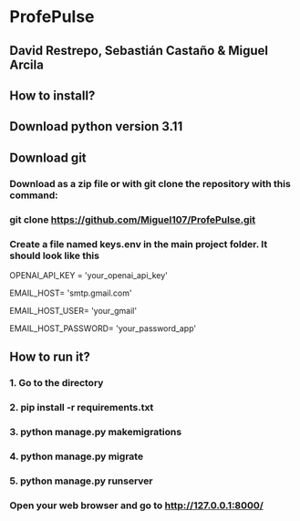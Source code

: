 # ProfePulse

## David Restrepo, Sebastián Castaño & Miguel Arcila

## How to install? 
## Download python version 3.11
## Download git
### Download as a zip file or with git clone the repository with this command:
### git clone https://github.com/Miguel107/ProfePulse.git
### Create a file named keys.env in the main project folder. It should look like this
 OPENAI_API_KEY = 'your_openai_api_key'
 
 EMAIL_HOST= 'smtp.gmail.com'
 
 EMAIL_HOST_USER= 'your_gmail'
 
 EMAIL_HOST_PASSWORD= 'your_password_app'


## How to run it?
### 1. Go to the directory
### 2. pip install -r requirements.txt
### 3. python manage.py makemigrations
### 4. python manage.py migrate
### 5. python manage.py runserver
### Open your web browser and go to http://127.0.0.1:8000/

